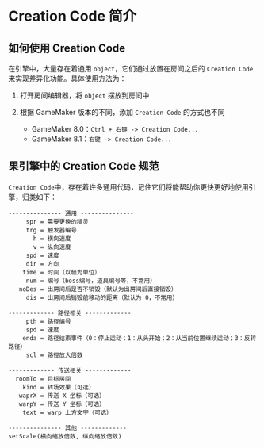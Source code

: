 # Creation Code 简介

## 如何使用 Creation Code

在引擎中，大量存在着通用 `object`，它们通过放置在房间之后的 `Creation Code` 来实现差异化功能。具体使用方法为：

1.  打开房间编辑器，将 `object` 摆放到房间中

2.  根据 GameMaker 版本的不同，添加 `Creation Code` 的方式也不同

    * GameMaker 8.0：`Ctrl + 右键 -> Creation Code...`
    * GameMaker 8.1：`右键 -> Creation Code...`

## 果引擎中的 Creation Code 规范

`Creation Code`中，存在着许多通用代码，记住它们将能帮助你更快更好地使用引擎，归类如下：

```gml
--------------- 通用 ---------------
     spr = 需要更换的精灵
     trg = 触发器编号
       h = 横向速度
       v = 纵向速度
     spd = 速度
     dir = 方向
    time = 时间（以帧为单位）
     num = 编号（boss编号，道具编号等，不常用）
   noDes = 出房间后是否不销毁（默认为出房间后直接销毁）
     dis = 出房间后销毁前移动的距离（默认为 0，不常用）

------------- 路径相关 -------------
     pth = 路径编号
     spd = 速度
    enda = 路径结束事件（0：停止运动；1：从头开始；2：从当前位置继续运动；3：反转路径）
     scl = 路径放大倍数

------------- 传送相关 -------------
  roomTo = 目标房间
    kind = 转场效果（可选）
   waprX = 传送 X 坐标（可选）
   warpY = 传送 Y 坐标（可选）
    text = warp 上方文字（可选）

--------------- 其他 -------------
setScale(横向缩放倍数, 纵向缩放倍数)
```
